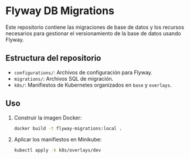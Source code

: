 # Flyway DB Migrations

Este repositorio contiene las migraciones de base de datos y los recursos necesarios para gestionar el versionamiento de la base de datos usando Flyway.

## Estructura del repositorio

- `configurations/`: Archivos de configuración para Flyway.
- `migrations/`: Archivos SQL de migración.
- `k8s/`: Manifiestos de Kubernetes organizados en `base` y `overlays`.

## Uso

1. Construir la imagen Docker:
   ```bash
   docker build -t flyway-migrations:local .
   ```

2. Aplicar los manifiestos en Minikube:
   ```bash
   kubectl apply -k k8s/overlays/dev
   ```